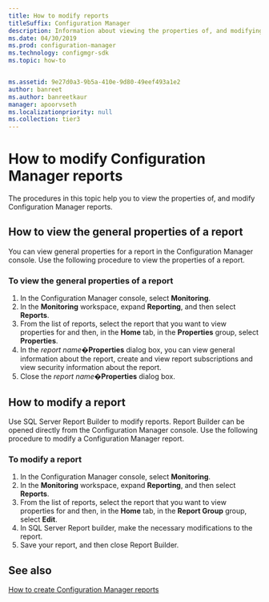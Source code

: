 ```yaml
---
title: How to modify reports
titleSuffix: Configuration Manager
description: Information about viewing the properties of, and modifying Configuration Manager reports.
ms.date: 04/30/2019
ms.prod: configuration-manager
ms.technology: configmgr-sdk
ms.topic: how-to


ms.assetid: 9e27d0a3-9b5a-410e-9d80-49eef493a1e2
author: banreet
ms.author: banreetkaur
manager: apoorvseth
ms.localizationpriority: null
ms.collection: tier3
---
```


# How to modify Configuration Manager reports

The procedures in this topic help you to view the properties of, and modify Configuration Manager reports.

## How to view the general properties of a report

You can view general properties for a report in the Configuration Manager console. Use the following procedure to view the properties of a report.

### To view the general properties of a report

1. In the Configuration Manager console, select **Monitoring**.
1. In the **Monitoring** workspace, expand **Reporting**, and then select **Reports**.
1. From the list of reports, select the report that you want to view properties for and then, in the **Home** tab, in the **Properties** group, select **Properties**.
1. In the *report name*�**Properties** dialog box, you can view general information about the report, create and view report subscriptions and view security information about the report.
1. Close the *report name*�**Properties** dialog box.

## How to modify a report

Use SQL Server Report Builder to modify reports. Report Builder can be opened directly from the Configuration Manager console. Use the following procedure to modify a Configuration Manager report.

### To modify a report

1. In the Configuration Manager console, select **Monitoring**.
1. In the **Monitoring** workspace, expand **Reporting**, and then select **Reports**.
1. From the list of reports, select the report that you want to view properties for and then, in the **Home** tab, in the **Report Group** group, select **Edit**.
1. In SQL Server Report builder, make the necessary modifications to the report.
1. Save your report, and then close Report Builder.

## See also

[How to create Configuration Manager reports](how-to-create-configuration-manager-reports.md)
